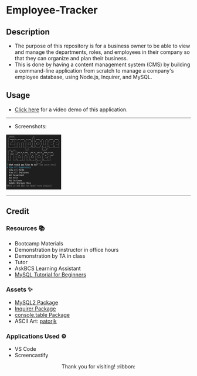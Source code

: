 # Employee-Tracker

## Description

- The purpose of this repository is for a business owner to be able to view and manage the departments, roles, and employees in their company so that they can organize and plan their business.
- This is done by having a content management system (CMS) by building a command-line application from scratch to manage a company's employee database, using Node.js, Inquirer, and MySQL.

## Usage

- [Click here](*) for a video demo of this application.

---------------------------

- Screenshots:

<img src="./demo-images/demo1.png" width="150" height="150">

---------------------------

## Credit

### Resources :books:
- Bootcamp Materials
- Demonstration by instructor in office hours
- Demonstration by TA in class
- Tutor
- AskBCS Learning Assistant
- [MySQL Tutorial for Beginners](https://www.youtube.com/watch?v=7S_tz1z_5bA)

### Assets :sparkles:
- [MySQL2 Package](https://www.npmjs.com/package/mysql2)
- [Inquirer Package](https://www.npmjs.com/package/inquirer/v/8.2.4)
- [console.table Package](https://www.npmjs.com/package/console.table)
- ASCII Art: [patorjk](https://patorjk.com/software/taag/)

### Applications Used :gear:
- VS Code
- Screencastify

<p align="center">Thank you for visiting! :ribbon:</p>